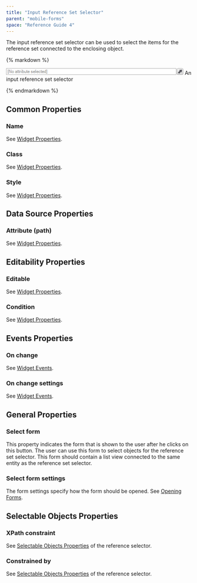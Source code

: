 ```yaml
---
title: "Input Reference Set Selector"
parent: "mobile-forms"
space: "Reference Guide 4"
---
```

The input reference set selector can be used to select the items for the reference set connected to the enclosing object.

<div class="alert alert-info">{% markdown %}

![](attachments/4194314/4325379.png)
An input reference set selector

{% endmarkdown %}</div>

## Common Properties

### Name

See [Widget Properties](widget-properties).

### Class

See [Widget Properties](widget-properties).

### Style

See [Widget Properties](widget-properties).

## Data Source Properties

### Attribute (path)

See [Widget Properties](widget-properties).

## Editability Properties

### Editable

See [Widget Properties](widget-properties).

### Condition

See [Widget Properties](widget-properties).

## Events Properties

### On change

See [Widget Events](widget-events).

### On change settings

See [Widget Events](widget-events).

## General Properties

### Select form

This property indicates the form that is shown to the user after he clicks on this button. The user can use this form to select objects for the reference set selector. This form should contain a list view connected to the same entity as the reference set selector.

### Select form settings

The form settings specify how the form should be opened. See [Opening Forms](opening-forms).

## Selectable Objects Properties

### XPath constraint

See [Selectable Objects Properties](reference-selector) of the reference selector.

### Constrained by

See [Selectable Objects Properties](reference-selector) of the reference selector.
